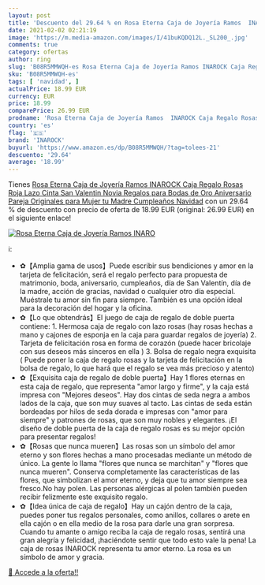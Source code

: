 ```yaml
---
layout: post
title: 'Descuento del 29.64 % en Rosa Eterna Caja de Joyería Ramos  INARO'
date: 2021-02-02 02:21:19
image: 'https://m.media-amazon.com/images/I/41buKQDQ12L._SL200_.jpg'
comments: true
category: ofertas
author: ring
slug: 'B08R5MMWQH-es Rosa Eterna Caja de Joyería Ramos INAROCK Caja Regalo...'
sku: 'B08R5MMWQH-es'
tags: [ 'navidad', ]
actualPrice: 18.99 EUR
currency: EUR
price: 18.99
comparePrice: 26.99 EUR
prodname: 'Rosa Eterna Caja de Joyería Ramos  INAROCK Caja Regalo Rosas Roja Lazo Cinta  San Valentin Novia Regalos para Bodas de Oro Aniversario Pareja Originales para Mujer tu Madre Cumpleaños Navidad'
country: 'es'
flag: '🇪🇸'
brand: 'INAROCK'
buyurl: 'https://www.amazon.es/dp/B08R5MMWQH/?tag=tolees-21'
descuento: '29.64'
average: '18.99'
---
```


Tienes [Rosa Eterna Caja de Joyería Ramos  INAROCK Caja Regalo Rosas Roja Lazo Cinta  San Valentin Novia Regalos para Bodas de Oro Aniversario Pareja Originales para Mujer tu Madre Cumpleaños Navidad](https://www.amazon.es/dp/B08R5MMWQH/?tag=tolees-21) con un 29.64 % de descuento con precio de oferta de 18.99 EUR (original: 26.99 EUR) en el siguiente enlace!

[![Rosa Eterna Caja de Joyería Ramos  INARO](https://m.media-amazon.com/images/I/41buKQDQ12L._SL200_.jpg)](https://www.amazon.es/dp/B08R5MMWQH/?tag=tolees-21)

ℹ️:

- ✿【Amplia gama de usos】Puede escribir sus bendiciones y amor en la tarjeta de felicitación, será el regalo perfecto para propuesta de matrimonio, boda, aniversario, cumpleaños, día de San Valentín, día de la madre, acción de gracias, navidad o cualquier otro día especial. Muéstrale tu amor sin fin para siempre. También es una opción ideal para la decoración del hogar y la oficina.
- ✿【Lo que obtendrás】El juego de caja de regalo de doble puerta contiene: 1. Hermosa caja de regalo con lazo rosas (hay rosas hechas a mano y cajones de esponja en la caja para guardar regalos de joyería) 2. Tarjeta de felicitación rosa en forma de corazón (puede hacer bricolaje con sus deseos más sinceros en ella ) 3. Bolsa de regalo negra exquisita ( Puede poner la caja de regalo rosas y la tarjeta de felicitación en la bolsa de regalo, lo que hará que el regalo se vea más precioso y atento)
- ✿【Exquisita caja de regalo de doble puerta】Hay 1 flores eternas en esta caja de regalo, que representa "amor largo y firme", y la caja está impresa con "Mejores deseos". Hay dos cintas de seda negra a ambos lados de la caja, que son muy suaves al tacto. Las cintas de seda están bordeadas por hilos de seda dorada e impresas con "amor para siempre" y patrones de rosas, que son muy nobles y elegantes. ¡El diseño de doble puerta de la caja de regalo rosas es su mejor opción para presentar regalos!
- ✿【Rosas que nunca mueren】Las rosas son un símbolo del amor eterno y son flores hechas a mano procesadas mediante un método de único. La gente lo llama "flores que nunca se marchitan" y "flores que nunca mueren". Conserva completamente las características de las flores, que simbolizan el amor eterno, y deja que tu amor siempre sea fresco.No hay polen. Las personas alérgicas al polen también pueden recibir felizmente este exquisito regalo.
- ✿【Idea única de caja de regalo】Hay un cajón dentro de la caja, puedes poner tus regalos personales, como anillos, collares o arete en ella cajón o en ella medio de la rosa para darle una gran sorpresa. Cuando tu amante o amigo reciba la caja de regalo rosas, sentirá una gran alegría y felicidad, ¡haciéndote sentir que todo esto vale la pena! La caja de rosas INAROCK representa tu amor eterno. La rosa es un símbolo de amor y gracia.

[🛒 Accede a la oferta!!](https://www.amazon.es/dp/B08R5MMWQH/?tag=tolees-21)
